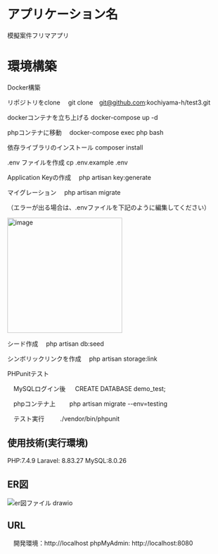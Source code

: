 # アプリケーション名
模擬案件フリマアプリ

# 環境構築

Docker構築


リポジトリをclone
　git clone　git@github.com:kochiyama-h/test3.git

dockerコンテナを立ち上げる
  docker-compose up -d

phpコンテナに移動
　docker-compose exec php bash

依存ライブラリのインストール
  composer install

.env ファイルを作成
  cp .env.example .env

Application Keyの作成
　php artisan key:generate

マイグレーション
　php artisan migrate

（エラーが出る場合は、.envファイルを下記のように編集してください）

<img width="261" alt="image" src="https://github.com/user-attachments/assets/0c77b5ee-1370-4c2f-a3b6-67caae13c8c2" />



シード作成
　php artisan db:seed

シンボリックリンクを作成
　php artisan storage:link


PHPunitテスト

　MySQLログイン後
　 CREATE DATABASE demo_test;

　phpコンテナ上
　　php artisan migrate --env=testing

　テスト実行
　　 ./vendor/bin/phpunit


## 使用技術(実行環境)
PHP:7.4.9
Laravel: 8.83.27
MySQL:8.0.26

## ER図
![er図ファイル drawio](https://github.com/user-attachments/assets/64c6f8fe-e505-493d-9e11-972258af5c9b)


## URL
　開発環境：http://localhost
  phpMyAdmin: http://localhost:8080
